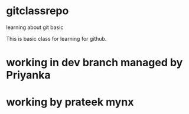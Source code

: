 # gitclassrepo
learning about git basic

This is basic class for learning for github. 
# working in dev branch managed by Priyanka

# working by prateek mynx 